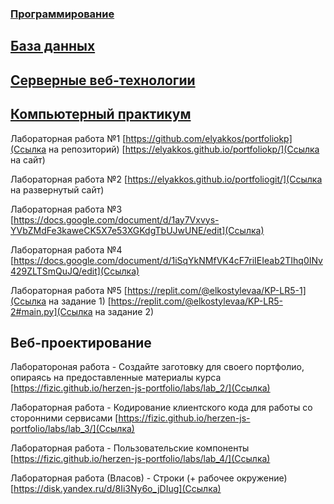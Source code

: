 ### [Программирование]()
## [База данных]()
## [Серверные веб-технологии]()

## [Компьютерный практикум]()
Лабораторная работа №1
[https://github.com/elyakkos/portfoliokp](Ссылка на репозиторий)
[https://elyakkos.github.io/portfoliokp/](Ссылка на сайт)

Лабораторная работа №2
[https://elyakkos.github.io/portfoliogit/](Ссылка на развернутый сайт)

Лабораторная работа №3
[https://docs.google.com/document/d/1ay7Vxvys-YVbZMdFe3kaweCK5X7e53XGKdgTbUJwUNE/edit](Ссылка)

Лабораторная работа №4
[https://docs.google.com/document/d/1iSqYkNMfVK4cF7riIEIeab2TIhq0INv429ZLTSmQuJQ/edit](Ссылка)

Лабораторная работа №5
[https://replit.com/@elkostylevaa/KP-LR5-1](Ссылка на задание 1)
[https://replit.com/@elkostylevaa/KP-LR5-2#main.py](Ссылка на задание 2)
## Веб-проектирование

Лаборатороная работа - Создайте заготовку для своего портфолио, опираясь на предоставленные материалы курса
[https://fizic.github.io/herzen-js-portfolio/labs/lab_2/](Ссылка)

Лабораторная работа - Кодирование клиентского кода для работы со сторонними сервисами
[https://fizic.github.io/herzen-js-portfolio/labs/lab_3/](Ссылка)

Лабораторная работа - Пользовательские компоненты
[https://fizic.github.io/herzen-js-portfolio/labs/lab_4/](Ссылка)

Лабораторная работа (Власов) - Строки (+ рабочее окружение)
[https://disk.yandex.ru/d/8Ii3Ny6o_jDIug](Ссылка)

